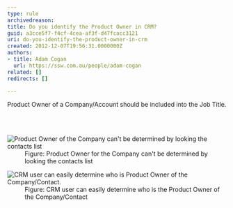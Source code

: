 ```yaml
---
type: rule
archivedreason: 
title: Do you identify the Product Owner in CRM?
guid: a3cce5f7-f4cf-4cea-af3f-d47fcacc3121
uri: do-you-identify-the-product-owner-in-crm
created: 2012-12-07T19:56:31.0000000Z
authors:
- title: Adam Cogan
  url: https://ssw.com.au/people/adam-cogan
related: []
redirects: []

---
```



<p>
          Product Owner of a Company/Account should be included into the Job Title.
        </p>
<br><excerpt class='endintro'></excerpt><br>
<dl class="badImage">
          <dt>
            <img src="/Communication/RulesToBetterCRMForUsers/PublishingImages/BetterCRMDataBadExam.jpg" alt="Product Owner of the Company can't be determined by looking the contacts list" />
          </dt>
          <dd>
            Figure&#58; Product Owner for the Company can't be determined by looking the contacts
            list</dd>
        </dl>
        <dl class="goodImage">
          <dt>
            <img src="/Communication/RulesToBetterCRMForUsers/PublishingImages/BetterCRMDataGoodExam.jpg" alt="CRM user can easily determine who is Product Owner of the Company/Contact." />
          </dt>
          <dd>
            Figure&#58; CRM user can easily determine who is the Product Owner of the Company/Contact</dd>
        </dl>



